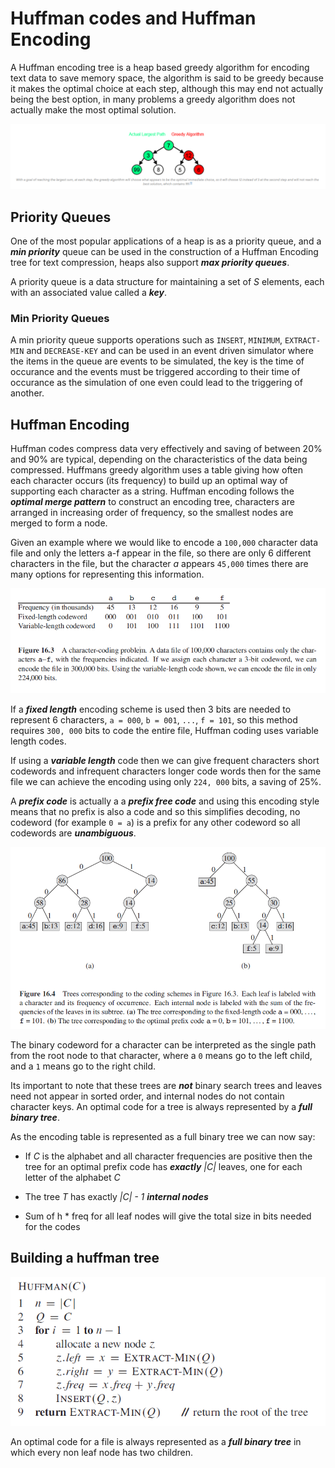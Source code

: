 # Huffman codes and Huffman Encoding

A Huffman encoding tree is a heap based greedy algorithm for encoding text data to save memory space, the algorithm is said to be greedy because it makes the optimal choice at each step, although this may end not actually being the best option, in many problems a greedy algorithm does not actually make the most optimal solution.

<p align="left">
  <img src="images/greedy_algorithm.PNG">
</p>

## Priority Queues

One of the most popular applications of a heap is as a priority queue, and a ***min priority*** queue can be used in the construction of a Huffman Encoding tree for text compression, heaps also support ***max priority queues***.

A priority queue is a data structure for maintaining a set of *S* elements, each with an associated value called a ***key***.

### Min Priority Queues

A min priority queue supports operations such as `INSERT`, `MINIMUM`, `EXTRACT-MIN` and `DECREASE-KEY` and can be used in an event driven simulator where the items in the queue are events to be simulated, the key is the time of occurance and the events must be triggered according to their time of occurance as the simulation of one even could lead to the triggering of another.

## Huffman Encoding

Huffman codes compress data very effectively and saving of between 20% and 90% are typical, depending on the characteristics of the data being compressed. Huffmans greedy algorithm uses a table giving how often each character occurs (its frequency) to build up an optimal way of supporting each character as a string. Huffman encoding follows the ***optimal merge pattern*** to construct an encoding tree, characters are arranged in increasing order of frequency, so the smallest nodes are merged to form a node.

Given an example where we would like to encode a `100,000` character data file and only the letters a-f appear in the file, so there are only 6 different characters in the file, but the character *a* appears `45,000` times there are many options for representing this information.

<p align="left">
  <img src="images/encoding_table.PNG">
</p>

If a ***fixed length*** encoding scheme is used then 3 bits are needed to represent 6 characters, `a = 000`, `b = 001`, `...`, `f = 101`, so this method requires `300, 000` bits to code the entire file, Huffman coding uses variable length codes.

If using a ***variable length*** code then we can give frequent characters short codewords and infrequent characters longer code words then for the same file we can achieve the encoding using only `224, 000` bits, a saving of 25%.

A ***prefix code*** is actually a a ***prefix free code*** and using this encoding style means that no prefix is also a code and so this simplifies decoding, no codeword (for example `0 = a`) is a prefix for any other codeword so all codewords are ***unambiguous***.

<p align="left">
  <img src="images/huffman_tree.PNG">
</p>

The binary codeword for a character can be interpreted as the single path from the root node to that character, where a `0` means go to the left child, and a `1` means go to the right child.

Its important to note that these trees are ***not*** binary search trees and leaves need not appear in sorted order, and internal nodes do not contain character keys. An optimal code for a tree is always represented by a ***full binary tree***.

As the encoding table is represented as a full binary tree we can now say:

* If *C* is the alphabet and all character frequencies are positive then the tree for an optimal prefix code has ***exactly*** *|C|* leaves, one for each letter of the alphabet *C*

* The tree *T* has exactly *|C| - 1* ***internal nodes***

* Sum of h * freq for all leaf nodes will give the total size in bits needed for the codes

## Building a huffman tree

<p align="left">
  <img src="images/huffman_alg.PNG">
</p>

An optimal code for a file is always represented as a ***full binary tree*** in which every non leaf node has two children.